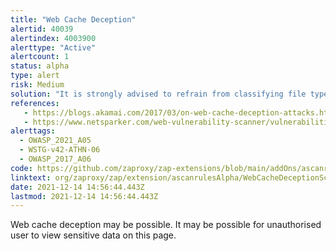 ```yaml
---
title: "Web Cache Deception"
alertid: 40039
alertindex: 4003900
alerttype: "Active"
alertcount: 1
status: alpha
type: alert
risk: Medium
solution: "It is strongly advised to refrain from classifying file types, such as images or stylesheets solely by their URL and file extension. Instead you should make sure that files are cached based on their Content-Type header."
references:
   - https://blogs.akamai.com/2017/03/on-web-cache-deception-attacks.html
   - https://www.netsparker.com/web-vulnerability-scanner/vulnerabilities/web-cache-deception/
alerttags: 
  - OWASP_2021_A05
  - WSTG-v42-ATHN-06
  - OWASP_2017_A06
code: https://github.com/zaproxy/zap-extensions/blob/main/addOns/ascanrulesAlpha/src/main/java/org/zaproxy/zap/extension/ascanrulesAlpha/WebCacheDeceptionScanRule.java
linktext: org/zaproxy/zap/extension/ascanrulesAlpha/WebCacheDeceptionScanRule.java
date: 2021-12-14 14:56:44.443Z
lastmod: 2021-12-14 14:56:44.443Z
---
```

Web cache deception may be possible. It may be possible for unauthorised user to view sensitive data on this page.
